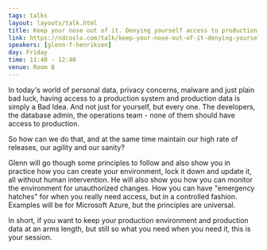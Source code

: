 ```yaml
---
tags: talks
layout: layouts/talk.html
title: Keep your nose out of it. Denying yourself access to production
link: https://ndcoslo.com/talk/keep-your-nose-out-of-it-denying-yourself-access-to-production/
speakers: [glenn-f-henriksen]
day: Friday
time: 11:40 - 12:40
venue: Room 8
---
```

In today's world of personal data, privacy concerns, malware and just plain bad luck, having access to a production system and production data is simply a Bad Idea. And not just for yourself, but every one. The developers, the database admin, the operations team - none of them should have access to production.

So how can we do that, and at the same time maintain our high rate of releases, our agility and our sanity?

Glenn will go though some principles to follow and also show you in practice how you can create your environment, lock it down and update it, all without human intervention. He will also show you how you can monitor the environment for unauthorized changes. How you can have "emergency hatches" for when you really need access, but in a controlled fashion. Examples will be for Microsoft Azure, but the principles are universal.

In short, if you want to keep your production environment and production data at an arms length, but still so what you need when you need it, this is your session.
